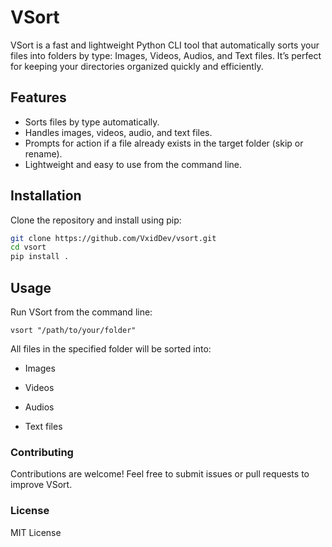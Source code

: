 # VSort

VSort is a fast and lightweight Python CLI tool that automatically sorts your files into folders by type: Images, Videos, Audios, and Text files. It’s perfect for keeping your directories organized quickly and efficiently.

## Features

- Sorts files by type automatically.
- Handles images, videos, audio, and text files.
- Prompts for action if a file already exists in the target folder (skip or rename).
- Lightweight and easy to use from the command line.

## Installation

Clone the repository and install using pip:

```bash
git clone https://github.com/VxidDev/vsort.git
cd vsort
pip install .
```
## Usage

Run VSort from the command line:
```
vsort "/path/to/your/folder"
```
All files in the specified folder will be sorted into:

- Images

- Videos

- Audios

- Text files

### Contributing

Contributions are welcome! Feel free to submit issues or pull requests to improve VSort.

### License

MIT License
